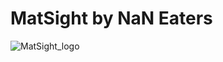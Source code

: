 # MatSight by NaN Eaters
![MatSight_logo](https://user-images.githubusercontent.com/43749512/123430514-e6b85800-d5e5-11eb-8b62-8f5f4a6cae62.png)

